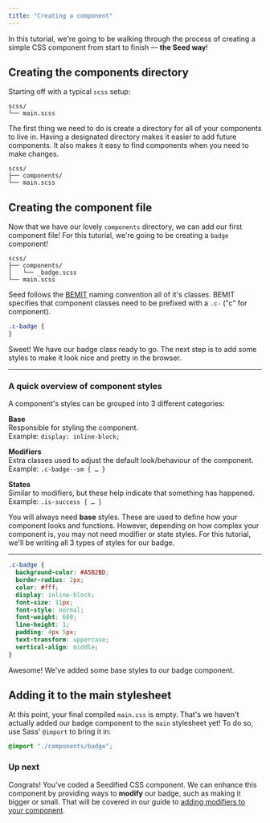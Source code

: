 ```yaml
---
title: "Creating a component"
---
```


In this tutorial, we're going to be walking through the process of creating a simple CSS component from start to finish — **the Seed way**!


## Creating the components directory

Starting off with a typical `scss` setup:

```
scss/
└── main.scss
```

The first thing we need to do is create a directory for all of your components to live in. Having a designated directory makes it easier to add future components. It also makes it easy to find components when you need to make changes.

```
scss/
├── components/
└── main.scss
```

## Creating the component file

Now that we have our lovely `components` directory, we can add our first component file! For this tutorial, we're going to be creating a `badge` component!

```
scss/
├── components/
│   └── _badge.scss
└── main.scss
```

Seed follows the [BEMIT](http://csswizardry.com/2015/08/bemit-taking-the-bem-naming-convention-a-step-further/) naming convention all of it's classes. BEMIT specifies that component classes need to be prefixed with a `.c-` ("c" for component).

```_badge.scss
.c-badge {
}
```

Sweet! We have our badge class ready to go. The next step is to add some styles to make it look nice and pretty in the browser.

---

### A quick overview of component styles

A component's styles can be grouped into 3 different categories:

**Base**<br>
Responsible for styling the component.<br>
Example: `display: inline-block;`

**Modifiers**<br>
Extra classes used to adjust the default look/behaviour of the component.<br>
Example: `.c-badge--sm { … }`

**States**<br>
Similar to modifiers, but these help indicate that something has happened.<br>
Example: `.is-success { … }`

You will always need **base** styles. These are used to define how your component looks and functions. However, depending on how complex your component is, you may not need modifier or state styles. For this tutorial, we'll be writing all 3 types of styles for our badge.

---


```_badge.scss
.c-badge {
  background-color: #A5B2BD;
  border-radius: 2px;
  color: #fff;
  display: inline-block;
  font-size: 11px;
  font-style: normal;
  font-weight: 600;
  line-height: 1;
  padding: 4px 5px;
  text-transform: uppercase;
  vertical-align: middle;
}
```

Awesome! We've added some base styles to our badge component.


## Adding it to the main stylesheet

At this point, your final compiled `main.css` is empty. That's we haven't actually added our badge component to the `main` stylesheet yet! To do so, use Sass' `@import` to bring it in:

```main.scss
@import "./components/badge";
```


### Up next

Congrats! You've coded a Seedified CSS component. We can enhance this component by providing ways to **modify** our badge, such as making it bigger or small. That will be covered in our guide to <a href="#">adding modifiers to your component</a>.
